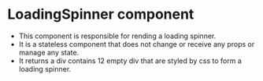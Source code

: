 # LoadingSpinner component

- This component is responsible for rending a loading spinner.
- It is a stateless component that does not change or receive any props or manage any state.
- It returns a div contains 12 empty div that are styled by css to form a loading spinner.
